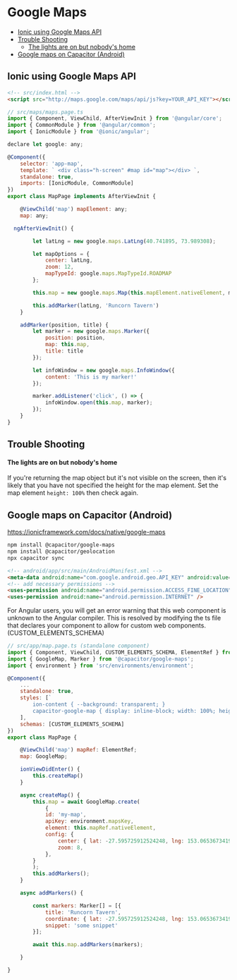 # Google Maps
<!-- MarkdownTOC -->

- [Ionic using Google Maps API](#ionic-using-google-maps-api)
- [Trouble Shooting](#trouble-shooting)
    - [The lights are on but nobody's home](#the-lights-are-on-but-nobodys-home)
- [Google maps on Capacitor (Android)](#google-maps-on-capacitor-android)

<!-- /MarkdownTOC -->


<a id="ionic-using-google-maps-api"></a>
## Ionic using Google Maps API

```html
<!-- src/index.html -->
<script src="http://maps.google.com/maps/api/js?key=YOUR_API_KEY"></script>
```

```js
// src/maps/maps.page.ts
import { Component, ViewChild, AfterViewInit } from '@angular/core';
import { CommonModule } from '@angular/common';
import { IonicModule } from '@ionic/angular';

declare let google: any;

@Component({
    selector: 'app-map',
    template: ` <div class="h-screen" #map id="map"></div> `,
    standalone: true,
    imports: [IonicModule, CommonModule]
})
export class MapPage implements AfterViewInit {

    @ViewChild('map') mapElement: any;
    map: any;

  ngAfterViewInit() {

        let latLng = new google.maps.LatLng(40.741895, 73.989308);

        let mapOptions = {
            center: latLng,
            zoom: 12,
            mapTypeId: google.maps.MapTypeId.ROADMAP
        };

        this.map = new google.maps.Map(this.mapElement.nativeElement, mapOptions);

        this.addMarker(latLng, 'Runcorn Tavern')
    }

    addMarker(position, title) {
        let marker = new google.maps.Marker({
            position: position,
            map: this.map,
            title: title
        });

        let infoWindow = new google.maps.InfoWindow({
            content: 'This is my marker!'
        });

        marker.addListener('click', () => {
            infoWindow.open(this.map, marker);
        });
    }
}
```

<a id="trouble-shooting"></a>
## Trouble Shooting

<a id="the-lights-are-on-but-nobodys-home"></a>
#### The lights are on but nobody's home

If you're returning the map object but it's not visible on the screen, then it's likely that you
have not specified the height for the map element. Set the map element `height: 100%` then check
again.


## Google maps on Capacitor (Android)

https://ionicframework.com/docs/native/google-maps

```bash
npm install @capacitor/google-maps
npm install @capacitor/geolocation
npx capacitor sync
```

```html
<!-- android/app/src/main/AndroidManifest.xml -->
<meta-data android:name="com.google.android.geo.API_KEY" android:value="YOUR_API_KEY_HERE"/>
<!-- add necessary permissions -->
<uses-permission android:name="android.permission.ACCESS_FINE_LOCATION" />
<uses-permission android:name="android.permission.INTERNET" />
```

For Angular users, you will get an error warning that this web component is unknown to the Angular
compiler. This is resolved by modifying the ts file that declares your component to allow for
custom web components. (CUSTOM_ELEMENTS_SCHEMA)

```js
// src/app/map.page.ts (standalone component)
import { Component, ViewChild, CUSTOM_ELEMENTS_SCHEMA, ElementRef } from '@angular/core';
import { GoogleMap, Marker } from '@capacitor/google-maps';
import { environment } from 'src/environments/environment';

@Component({
    ...
    standalone: true,
    styles: [`
        ion-content { --background: transparent; }
        capacitor-google-map { display: inline-block; width: 100%; height: 100%; }`
    ],
    schemas: [CUSTOM_ELEMENTS_SCHEMA]
})
export class MapPage {

    @ViewChild('map') mapRef: ElementRef;
    map: GoogleMap;

    ionViewDidEnter() {
        this.createMap()
    }

    async createMap() {
        this.map = await GoogleMap.create(
            {
            id: 'my-map',
            apiKey: environment.mapsKey,
            element: this.mapRef.nativeElement,
            config: {
                center: { lat: -27.595725912524248, lng: 153.06536734191715 },
                zoom: 8,
            },
        }
        );
        this.addMarkers();
    }

    async addMarkers() {

        const markers: Marker[] = [{
            title: 'Runcorn Tavern',
            coordinate: { lat: -27.595725912524248, lng: 153.06536734191715 },
            snippet: 'some snippet'
        }];

        await this.map.addMarkers(markers);

    }

}
```
